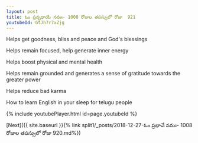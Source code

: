 ```yaml
---
layout: post
title: ఓం ప్రవృథాయే నమః- 1008 రోజుల తపస్సులో రోజు  921
youtubeId: GtJh7r7xZjg
---
```

 
 
Helps get goodness, bliss and peace and God's blessings
 
Helps remain focused, help generate inner energy 
 
Helps boost physical and mental health 
 
Helps remain grounded and generates a sense of gratitude towards the greater power 
 
Helps reduce bad karma
 
How to learn English in your sleep for telugu people
 
 
 
 


{% include youtubePlayer.html id=page.youtubeId %}
 
[Next]({{ site.baseurl }}{% link split1/_posts/2018-12-27-ఓం ప్రభావే నమః- 1008 రోజుల తపస్సులో రోజు  920.md%})
 
